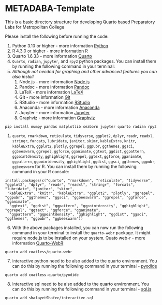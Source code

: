 # METADABA-Template

This is a basic directory structure for developing Quarto based Preparatory Labs for Metropolitan College

Please install the following before running the code:

1. Python 3.10 or higher - more information [Python](https://www.python.org/)
2. R 4.3.0 or higher - more information [R](https://www.r-project.org/)
3. Quarto 1.6.33 - more information [Quarto](https://quarto.org/docs/download/)
4. `Quarto`, `radian`, `jupyter`, and `rpy2` python packages. You can install them by running the following command in your terminal:
5. *Although not needed for graphing and other advanced features you can also install*
   1. Node.js - more information [Node.js](https://nodejs.org/en/)
   2. Pandoc - more information [Pandoc](https://pandoc.org/)
   3. LaTeX - more information [LaTeX](https://www.latex-project.org/)
   4. Git - more information [Git](https://git-scm.com/)
   5. RStudio - more information [RStudio](https://www.rstudio.com/)
   6. Anaconda - more information [Anaconda](https://www.anaconda.com/)
   7. Jupyter - more information [Jupyter](https://jupyter.org/)
   8. Graphviz - more information [Graphviz](https://graphviz.org/)

```{bash}
pip install numpy pandas matplotlib seaborn jupyter quarto radian rpy2
```

1. `quarto`, `rmarkdown`, `reticulate`, `tidyverse`, `ggplot2`, `dplyr`, `readr`, `readxl`, `stringr`, `forcats`, `lubridate`, `janitor`, `skimr`, `kableExtra`, `knitr`, `kableExtra`, `ggplot2`, `plotly`, `ggrepel`, `ggpubr`, `ggthemes`, `ggsci`, `ggbeeswarm`, `ggrepel`, `ggforce`, `gganimate`, `ggtext`, `ggdist`, `ggpattern`, `ggpointdensity`, `gghighlight`, `ggrepel`, `ggtext`, `ggforce`, `gganimate`, `ggpattern`, `ggpointdensity`, `gghighlight`, `ggdist`, `ggsci`, `ggthemes`, `ggpubr`, `ggbeeswarm` for R. You can install them by running the following command in your R console:

```{r}
install.packages(c("quarto", "rmarkdown", "reticulate", "tidyverse", "ggplot2", "dplyr", "readr", "readxl", "stringr", "forcats", "lubridate", "janitor", "skimr",
 "kableExtra", "knitr", "kableExtra", "ggplot2", "plotly", "ggrepel", "ggpubr", "ggthemes", "ggsci", "ggbeeswarm", "ggrepel", "ggforce", "gganimate",
  "ggtext", "ggdist", "ggpattern", "ggpointdensity", "gghighlight", "ggrepel", "ggtext", "ggforce", "gganimate", 
  "ggpattern", "ggpointdensity", "gghighlight", "ggdist", "ggsci", "ggthemes", "ggpubr", "ggbeeswarm"))
```

6. With the above packages installed, you can now run the following command in your terminal to install the `quarto-webr` package. It might require node.js to be installed on your system. Quato web-r - more information [Quarto-WebR](https://github.com/coatless/quarto-webr)

```{bash}
quarto add coatless/quarto-webr
```

7. Interactive python need to be also added to the quarto environment. You can do this by running the following command in your terminal - [pyodide](https://github.com/coatless-quarto/pyodide)

```{bash}
quarto add coatless-quarto/pyodide
```

8. Interactive sql need to be also added to the quarto environment. You can do this by running the following command in your terminal - [sql.js](https://github.com/shafayetShafee/interactive-sql)

```{bash}
quarto add shafayetShafee/interactive-sql
```
